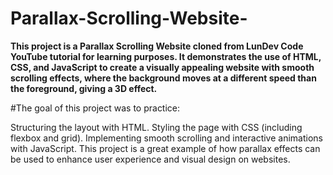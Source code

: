 # Parallax-Scrolling-Website-
**This project is a Parallax Scrolling Website cloned from LunDev Code YouTube tutorial for learning purposes. It demonstrates the use of HTML, CSS, and JavaScript to create a visually appealing website with smooth scrolling effects, where the background moves at a different speed than the foreground, giving a 3D effect.**

#The goal of this project was to practice:

Structuring the layout with HTML.
Styling the page with CSS (including flexbox and grid).
Implementing smooth scrolling and interactive animations with JavaScript.
This project is a great example of how parallax effects can be used to enhance user experience and visual design on websites.
